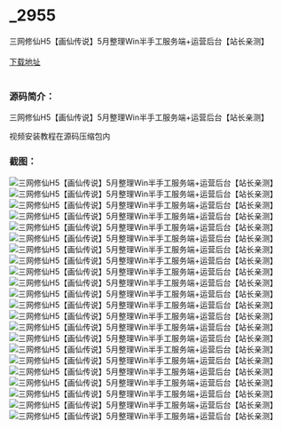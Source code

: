# _2955
三网修仙H5【画仙传说】5月整理Win半手工服务端+运营后台【站长亲测】
<br/></br>
[下载地址](https://www.uuid2.com/2955.html "下载地址")
<br/></br>
<h3>源码简介：</h3>
<p>三网修仙H5【画仙传说】5月整理Win半手工服务端+运营后台【站长亲测】<p>
<p>视频安装教程在源码压缩包内<p>
<h3>截图：</h3>
<img src="https://www.uuid2.com/wp-content/uploads/img/202205/435ea19986.jpg" alt="三网修仙H5【画仙传说】5月整理Win半手工服务端+运营后台【站长亲测】"><img src="https://www.uuid2.com/wp-content/uploads/img/202205/435ea19472.jpg" alt="三网修仙H5【画仙传说】5月整理Win半手工服务端+运营后台【站长亲测】"><img src="https://www.uuid2.com/wp-content/uploads/img/202205/089e4ba862.jpg" alt="三网修仙H5【画仙传说】5月整理Win半手工服务端+运营后台【站长亲测】"><img src="https://www.uuid2.com/wp-content/uploads/img/202205/089e4ba995.jpg" alt="三网修仙H5【画仙传说】5月整理Win半手工服务端+运营后台【站长亲测】"><img src="https://www.uuid2.com/wp-content/uploads/img/202205/089e4ba168.jpg" alt="三网修仙H5【画仙传说】5月整理Win半手工服务端+运营后台【站长亲测】"><img src="https://www.uuid2.com/wp-content/uploads/img/202205/089e4ba994.jpg" alt="三网修仙H5【画仙传说】5月整理Win半手工服务端+运营后台【站长亲测】"><img src="https://www.uuid2.com/wp-content/uploads/img/202205/089e4ba149.jpg" alt="三网修仙H5【画仙传说】5月整理Win半手工服务端+运营后台【站长亲测】"><img src="https://www.uuid2.com/wp-content/uploads/img/202205/089e4ba690.jpg" alt="三网修仙H5【画仙传说】5月整理Win半手工服务端+运营后台【站长亲测】"><img src="https://www.uuid2.com/wp-content/uploads/img/202205/089e4ba824.jpg" alt="三网修仙H5【画仙传说】5月整理Win半手工服务端+运营后台【站长亲测】"><img src="https://www.uuid2.com/wp-content/uploads/img/202205/c562258848.jpg" alt="三网修仙H5【画仙传说】5月整理Win半手工服务端+运营后台【站长亲测】"><img src="https://www.uuid2.com/wp-content/uploads/img/202205/c562258615.jpg" alt="三网修仙H5【画仙传说】5月整理Win半手工服务端+运营后台【站长亲测】"><img src="https://www.uuid2.com/wp-content/uploads/img/202205/c562258362.jpg" alt="三网修仙H5【画仙传说】5月整理Win半手工服务端+运营后台【站长亲测】"><img src="https://www.uuid2.com/wp-content/uploads/img/202205/c562258532.jpg" alt="三网修仙H5【画仙传说】5月整理Win半手工服务端+运营后台【站长亲测】"><img src="https://www.uuid2.com/wp-content/uploads/img/202205/c562258921.jpg" alt="三网修仙H5【画仙传说】5月整理Win半手工服务端+运营后台【站长亲测】"><img src="https://www.uuid2.com/wp-content/uploads/img/202205/c562258670.jpg" alt="三网修仙H5【画仙传说】5月整理Win半手工服务端+运营后台【站长亲测】"><img src="https://www.uuid2.com/wp-content/uploads/img/202205/c562258629.jpg" alt="三网修仙H5【画仙传说】5月整理Win半手工服务端+运营后台【站长亲测】"><img src="https://www.uuid2.com/wp-content/uploads/img/202205/f78c3a3184.jpg" alt="三网修仙H5【画仙传说】5月整理Win半手工服务端+运营后台【站长亲测】"><img src="https://www.uuid2.com/wp-content/uploads/img/202205/f78c3a3392.jpg" alt="三网修仙H5【画仙传说】5月整理Win半手工服务端+运营后台【站长亲测】"><img src="https://www.uuid2.com/wp-content/uploads/img/202205/f78c3a3875.jpg" alt="三网修仙H5【画仙传说】5月整理Win半手工服务端+运营后台【站长亲测】"><img src="https://www.uuid2.com/wp-content/uploads/img/202205/f78c3a3240.jpg" alt="三网修仙H5【画仙传说】5月整理Win半手工服务端+运营后台【站长亲测】"><img src="https://www.uuid2.com/wp-content/uploads/img/202205/f78c3a3838.jpg" alt="三网修仙H5【画仙传说】5月整理Win半手工服务端+运营后台【站长亲测】"><img src="https://www.uuid2.com/wp-content/uploads/img/202205/f78c3a3517.jpg" alt="三网修仙H5【画仙传说】5月整理Win半手工服务端+运营后台【站长亲测】">
